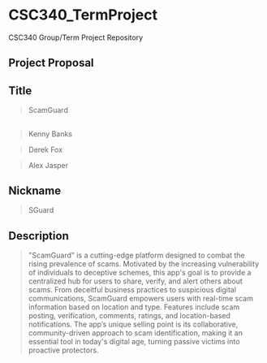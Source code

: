 # CSC340_TermProject
CSC340 Group/Term Project Repository
## Project Proposal

## Title
> ScamGuard

##
> Kenny Banks

> Derek Fox

> Alex Jasper

## Nickname
> SGuard


## Description
> "ScamGuard" is a cutting-edge platform designed to combat the rising prevalence of scams.
Motivated by the increasing vulnerability of individuals to deceptive schemes,
this app's goal is to provide a centralized hub for users to share, verify, and alert
others about scams. From deceitful business practices to suspicious digital communications,
ScamGuard empowers users with real-time scam information based on location and type.
Features include scam posting, verification, comments, ratings, and location-based notifications.
The app’s unique selling point is its collaborative, community-driven approach to scam
identification, making it an essential tool in today's digital age, turning passive victims
into proactive protectors.